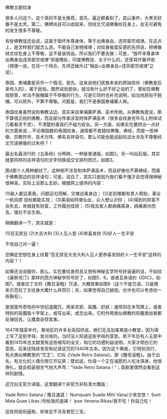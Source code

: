 佛教主题纹身

很多人问这个。这个真的不是太推荐。首先，最近都看到了，昆山事件，大黑天好像不是太灵。第二，佛牌尚且可以收起来，但经文咒语佛像纹在身上，会无可避免的发生很多不尊敬。

有些佛教徒还会说，这属于毁坏本尊身体，等于出佛身血，违背密宗戒律。在这点上，是怎样我们就怎么说，不能自己发明戒律；对纹身极度反感的先师说，把佛像经文纹在身上不尊敬，这不是装饰品，所以我们不要去做；可是，“毁坏本尊身体出佛身血违背密宗戒律”却是瞎扯，印度佛教徒、太子什么的，还穿耳环鼻环呢（顺便一说，在另一个场合，先师还破斥过“捐血=出佛身血=违背密宗戒律”之说）。

泰国、柬埔寨是另外一个情况。首先，这来自他们民族本来的原始信仰（佛教是后来传入的），属于民俗。既然说到民俗，就没有什么好不好之说的了，譬如在佛教规矩里，听法不脱帽属于不恭敬的行为，可是它同时也补充说明，如当地民俗不脱帽，可以除外，不算不尊敬。问题是，我们不是泰国柬埔寨人嘛。

泰国纹身虽然说和佛教沾边，其实来自柬埔寨萨满、巫术传统。从佛教角度说，那不算很正统的佛教，而且部分传承涉及附体萨满巫术（很多会纹身完毕马上附体试刀看看灵不灵），不清楚的事我们不碰为安全。另一方面，如果实在要挤出一点好的方面来说....不论哪路数的泰国纹身，通常都不直接纹佛像、佛经，而是一些神像、宗教符号、巫术方阵、佛系吉祥语句，那么可能也能说起码没太涉及不尊敬经文咒语佛像的过失吧？！

最出名最流行的《五条经》分两种，一种是普通版，如图2。另一叫钻石版，其实就是同样的吉祥语句的文字但换成交叉排列而已，如图3。

图4那个人两种都纹了。这种倒不涉及附体萨满巫术，而且好像也不算佛经，而属于佛教周边的吉祥语句；可是，说白了，其实只是因为我们看不懂才会觉得很神秘很神圣。实际上没那么玄妙。根据网上提供的内容：

(1)敌人都远离我，问题迎刃而解，灾难远离身边；
(2)走到哪都有贵人帮助，事业一帆风顺 目标都能实现；
(3)美丽如阿普仙女，众人想认识你；
(4)得到的财富不会失去，肯做就有财富，工作履创佳绩；
(5)我及家人都病痛离身，病痛离你而去，强壮不会生病。

稍微翻译一下，其实就是：

(1)百无禁忌
(2)大吉大利
(3)人见人爱
(4)恭喜发财
(5)好人一生平安

不信自己对一遍！

您确定您想在身上纹着“百无禁忌大吉大利人见人爱恭喜发财好人一生平安”这样的内容？！

如果还没说服你，那么，实在要纹身而且又想有神秘玄学符号好装逼的话，不如纹《康斯坦汀》那样的西方神秘学符号好了，如图5、6。或者瓦肯语的《IDIC》，如图7。或者拉丁文的《撒旦滚粗》咒语，大概效果如图8（这个不是咒语，只是用来示范拉丁文纹身大概什么样而已；另，如果觉得自己娘炮，也许也可以考虑纹一些胸毛）。

是很富传奇性的中世纪退魔咒，用来去邪、驱魔、赶妖；通常刻在本笃牌上，或者特别的驱魔版十字架上，或写出来，或念出来。它的作用类似佛教的将魔类加害都反弹回去，让魔类自受其害。

1647年猎巫年代，某地区的许多女巫招供说，她们无法加害某座小教堂，因为墙上写了这些字母，发光啥的。当时没人知道这些字母的意思。若干年后有人无意中看到1415年古文献里有这些缩写的全文，和它的功德利益说明，大家才明白它的意思。后来还陆续发现有纪录这咒的1340年古本。因为这个典故，它特别流行，有点类似佛教里的“咒王”。它叫《Vade Retro Satana》，即《撒但滚粗》。由于出名，有文化的人偶尔用它开玩笑；譬如说，你请一个正在减肥的人吃冰淇淋，他很挣扎，就会假装很生气地大声骂：“Vade Retro Satana！”；英剧里偶然会看到这样的剧情。

这咒似无官方译版，这里翻译个非官方非标准大概版：

Vade Retro Satana / 撒旦速退！
Numquam Suade Mihi Vana/少来忽悠！
Sunt Mala Quae Libas /你给我的是屎！
Ipse Venena Bibas/我不吃！你自己吃！

这些同级别逼格，却肯定不涉及冒犯三宝。
